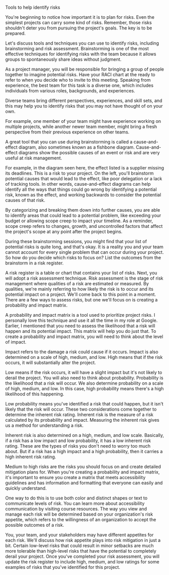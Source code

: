Tools to help identify risks

You're beginning to notice how important it is to plan for risks. Even the simplest projects can carry some kind of risks. Remember, those risks shouldn't deter you
from pursuing the project's goals. The key is to be prepared. 

Let's discuss tools and techniques you can use to identify risks, including brainstorming and risk assessment. Brainstorming is one of the most effective techniques 
for identifying risks with the team because it allows groups to spontaneously share ideas without judgment. 

As a project manager, you will be responsible for bringing a group of people together to imagine potential risks. Have your RACI chart at the ready to refer to when you
decide who to invite to this meeting. Speaking from experience, the best team for this task is a diverse one, which includes individuals from various roles, backgrounds,
and experiences.

Diverse teams bring different perspectives, experiences, and skill sets, and this may help you to identify risks that you may not have thought of on your own. 

For example, one member of your team might have experience working on multiple projects, while another newer team member, might bring a fresh perspective from their 
previous experience on other teams. 

A great tool that you can use during brainstorming is called a cause-and-effect diagram, also sometimes known as a fishbone diagram. Cause-and-effect diagrams show the 
possible causes of an event or risk and are very useful at risk management. 

For example, in the diagram seen here, the effect listed is a supplier missing its deadlines. This is a risk to your project. On the left, you'll brainstorm potential 
causes that would lead to the effect, like poor delegation or a lack of tracking tools. In other words, cause-and-effect diagrams can help identify all the ways that 
things could go wrong by identifying a potential risk, known as the effect, and working backwards to consider the potential causes of that risk.

By categorizing and breaking them down into further causes, you are able to identify areas that could lead to a potential problem, like exceeding your budget or allowing
scope creep to impact your timeline. As a reminder, scope creep refers to changes, growth, and uncontrolled factors that affect the project's scope at any point after the
project begins. 

During these brainstorming sessions, you might find that your list of potential risks is quite long, and that's okay. It is a reality you and your team cannot account for
every single problem that can occur during your project. So how do you decide which risks to focus on? List the outcomes from the brainstorm in a risk register. 

A risk register is a table or chart that contains your list of risks. Next, you will adopt a risk assessment technique. Risk assessment is the stage of risk management
where qualities of a risk are estimated or measured. By qualities, we're mainly referring to how likely the risk is to occur and its potential impact on a project. We'll
come back to this point in a moment. There are a few ways to assess risks, but one we'll focus on is creating a probability and impact matrix.

A probability and impact matrix is a tool used to prioritize project risks. I personally love this technique and use it all the time in my role at Google. Earlier, I
mentioned that you need to assess the likelihood that a risk will happen and its potential impact. This matrix will help you do just that. To create a probability and
impact matrix, you will need to think about the level of impact.

Impact refers to the damage a risk could cause if it occurs. Impact is also determined on a scale of high, medium, and low. High means that if the risk occurs, it will 
substantially alter the project. 

Low means if the risk occurs, it will have a slight impact but it's not likely to derail the project. You will also need to think about probability. Probability is the
likelihood that a risk will occur. We also determine probability on a scale of high, medium, and low. In this case, high probability means there's a high likelihood of
this happening.

Low probability means you've identified a risk that could happen, but it isn't likely that the risk will occur. These two considerations come together to determine the
inherent risk rating. Inherent risk is the measure of a risk calculated by its probability and impact. Measuring the inherent risk gives us a method for understanding
a risk. 

Inherent risk is also determined on a high, medium, and low scale. Basically, if a risk has a low impact and low probability, it has a low inherent risk rating. These are
the types of risks you don't need to worry too much about. But if a risk has a high impact and a high probability, then it carries a high inherent risk rating.

Medium to high risks are the risks you should focus on and create detailed mitigation plans for. When you're creating a probability and impact matrix, it's important to
ensure you create a matrix that meets accessibility guidelines and has information and formatting that everyone can easily and quickly understand.

One way to do this is to use both color and distinct shapes or text to communicate levels of risk. You can learn more about accessibility communication by visiting
course resources. The way you view and manage each risk will be determined based on your organization's risk appetite, which refers to the willingness of an organization
to accept the possible outcomes of a risk.

You, your team, and your stakeholders may have different appetites for each risk. We'll discuss how risk appetite plays into risk mitigation in just a bit. Certain 
low-level risks that could result in minor setbacks are much more tolerable than high-level risks that have the potential to completely derail your project. Once
you've completed your risk assessment, you will update the risk register to include high, medium, and low ratings for some examples of risks that you've identified for
this project. 
